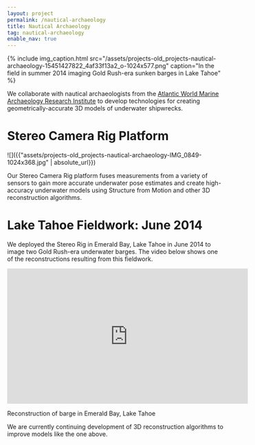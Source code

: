 ```yaml
---
layout: project
permalink: /nautical-archaeology
title: Nautical Archaeology
tag: nautical-archaeology
enable_nav: true
---
```

{% include 
    img_caption.html
    src="/assets/projects-old_projects-nautical-archaeology-15451427822_4af33f13a2_o-1024x577.png"
    caption="In the field in summer 2014 imaging Gold Rush-era sunken barges in Lake Tahoe"
%}

We collaborate with nautical archaeologists from the <a href="http://www.amari-archaeology.org/" target="_blank">Atlantic World Marine Archaeology Research Institute</a> to develop technologies for creating geometrically-accurate 3D models of underwater shipwrecks. 

# Stereo Camera Rig Platform

![]({{"assets/projects-old_projects-nautical-archaeology-IMG_0849-1024x368.jpg" | absolute_url}})

Our Stereo Camera Rig platform fuses measurements from a variety of sensors to gain more accurate underwater pose estimates and create high-accuracy underwater models using Structure from Motion and other 3D reconstruction algorithms. 

# Lake Tahoe Fieldwork: June 2014

We deployed the Stereo Rig in Emerald Bay, Lake Tahoe in June 2014 to image two Gold Rush-era underwater barges. The video below shows one of the reconstructions resulting from this fieldwork. 

<iframe allowfullscreen="allowfullscreen" class="youtube-center" frameborder="0" height="315" src="https://www.youtube.com/embed/mUuxQBkg4ws" width="560"></iframe>

Reconstruction of barge in Emerald Bay, Lake Tahoe

We are currently continuing development of 3D reconstruction algorithms to improve models like the one above.    
